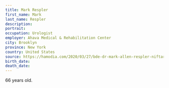 ```yaml
---
title: Mark Respler
first_name: Mark
last_name: Respler
description: 
portrait: 
occupation: Urologist
employer: Ahava Medical & Rehabilitation Center
city: Brooklyn
province: New York
country: United States
source: https://hamodia.com/2020/03/27/bde-dr-mark-allen-respler-niftar-coronavirus/
birth_date: 
death_date: 
---
```


66 years old.